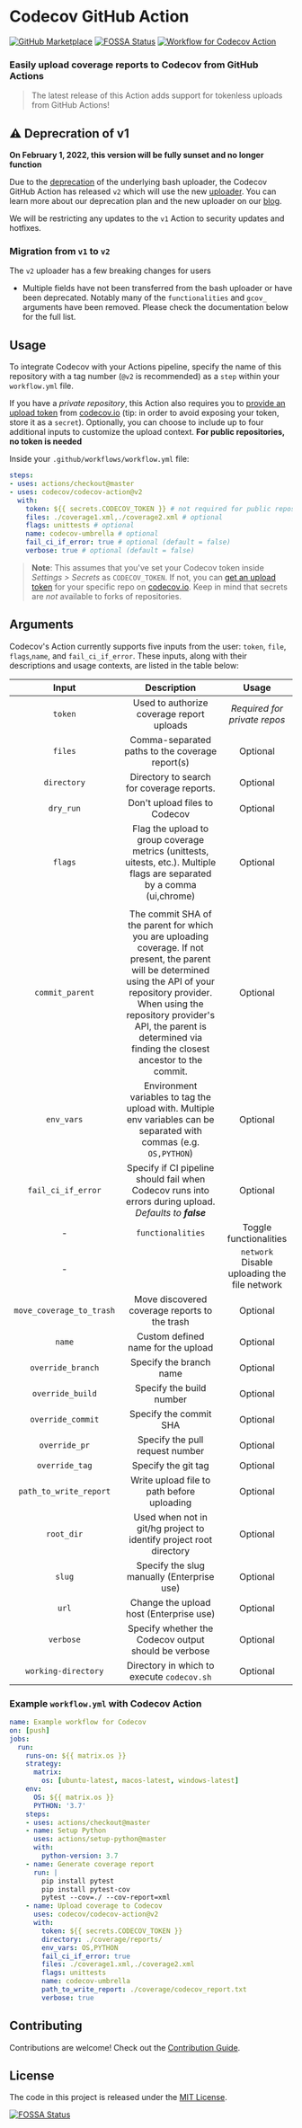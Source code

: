 # Codecov GitHub Action

[![GitHub Marketplace](https://img.shields.io/badge/Marketplace-v2-undefined.svg?logo=github&logoColor=white&style=flat)](https://github.com/marketplace/actions/codecov)
[![FOSSA Status](https://app.fossa.com/api/projects/git%2Bgithub.com%2Fcodecov%2Fcodecov-action.svg?type=shield)](https://app.fossa.com/projects/git%2Bgithub.com%2Fcodecov%2Fcodecov-action?ref=badge_shield)
[![Workflow for Codecov Action](https://github.com/codecov/codecov-action/actions/workflows/main.yml/badge.svg)](https://github.com/codecov/codecov-action/actions/workflows/main.yml)
### Easily upload coverage reports to Codecov from GitHub Actions

>The latest release of this Action adds support for tokenless uploads from GitHub Actions!

## ⚠️  Deprecration of v1
**On February 1, 2022, this version will be fully sunset and no longer function**

Due to the [deprecation](https://about.codecov.io/blog/introducting-codecovs-new-uploader/) of the underlying bash uploader,
the Codecov GitHub Action has released `v2` which will use the new [uploader](https://github.com/codecov/uploader). You can learn
more about our deprecation plan and the new uploader on our [blog](https://about.codecov.io/blog/introducing-codecovs-new-uploader/).

We will be restricting any updates to the `v1` Action to security updates and hotfixes.

### Migration from `v1` to `v2`
The `v2` uploader has a few breaking changes for users
- Multiple fields have not been transferred from the bash uploader or have been deprecated. Notably
many of the `functionalities` and `gcov_` arguments have been removed. Please check the documentation
below for the full list.

## Usage

To integrate Codecov with your Actions pipeline, specify the name of this repository with a tag number (`@v2` is recommended) as a `step` within your `workflow.yml` file.

If you have a *private repository*, this Action also requires you to [provide an upload token](https://docs.codecov.io/docs/frequently-asked-questions#section-where-is-the-repository-upload-token-found-) from [codecov.io](https://www.codecov.io) (tip: in order to avoid exposing your token, store it as a `secret`). Optionally, you can choose to include up to four additional inputs to customize the upload context. **For public repositories, no token is needed**

Inside your `.github/workflows/workflow.yml` file:

```yaml
steps:
- uses: actions/checkout@master
- uses: codecov/codecov-action@v2
  with:
    token: ${{ secrets.CODECOV_TOKEN }} # not required for public repos
    files: ./coverage1.xml,./coverage2.xml # optional
    flags: unittests # optional
    name: codecov-umbrella # optional
    fail_ci_if_error: true # optional (default = false)
    verbose: true # optional (default = false)
```
>**Note**: This assumes that you've set your Codecov token inside *Settings > Secrets* as `CODECOV_TOKEN`. If not, you can [get an upload token](https://docs.codecov.io/docs/frequently-asked-questions#section-where-is-the-repository-upload-token-found-) for your specific repo on [codecov.io](https://www.codecov.io). Keep in mind that secrets are *not* available to forks of repositories.

## Arguments

Codecov's Action currently supports five inputs from the user: `token`, `file`, `flags`,`name`, and `fail_ci_if_error`. These inputs, along with their descriptions and usage contexts, are listed in the table below:

| Input  | Description | Usage |
| :---:     |     :---:   |    :---:   |
| `token`  | Used to authorize coverage report uploads  | *Required for private repos* |
| `files`  | Comma-separated paths to the coverage report(s) | Optional
| `directory` | Directory to search for coverage reports. | Optional
| `dry_run` | Don't upload files to Codecov | Optional
| `flags`  | Flag the upload to group coverage metrics (unittests, uitests, etc.). Multiple flags are separated by a comma (ui,chrome) | Optional
| | |
| `commit_parent` | The commit SHA of the parent for which you are uploading coverage. If not present, the parent will be determined using the API of your repository provider.  When using the repository provider's API, the parent is determined via finding the closest ancestor to the commit. | Optional
| `env_vars`  | Environment variables to tag the upload with. Multiple env variables can be separated with commas (e.g. `OS,PYTHON`) | Optional
| `fail_ci_if_error`  | Specify if CI pipeline should fail when Codecov runs into errors during upload. *Defaults to **false*** | Optional
-| `functionalities` | Toggle functionalities | Optional
-| | `network` Disable uploading the file network |
| `move_coverage_to_trash` | Move discovered coverage reports to the trash | Optional
| `name`  | Custom defined name for the upload | Optional
| `override_branch` | Specify the branch name | Optional
| `override_build` | Specify the build number | Optional
| `override_commit` | Specify the commit SHA | Optional
| `override_pr` | Specify the pull request number | Optional
| `override_tag` | Specify the git tag | Optional
| `path_to_write_report` | Write upload file to path before uploading | Optional
| `root_dir` | Used when not in git/hg project to identify project root directory | Optional
| `slug` | Specify the slug manually (Enterprise use) | Optional
| `url` | Change the upload host (Enterprise use) | Optional
| `verbose` | Specify whether the Codecov output should be verbose | Optional
| `working-directory` | Directory in which to execute `codecov.sh` | Optional

### Example `workflow.yml` with Codecov Action

```yaml
name: Example workflow for Codecov
on: [push]
jobs:
  run:
    runs-on: ${{ matrix.os }}
    strategy:
      matrix:
        os: [ubuntu-latest, macos-latest, windows-latest]
    env:
      OS: ${{ matrix.os }}
      PYTHON: '3.7'
    steps:
    - uses: actions/checkout@master
    - name: Setup Python
      uses: actions/setup-python@master
      with:
        python-version: 3.7
    - name: Generate coverage report
      run: |
        pip install pytest
        pip install pytest-cov
        pytest --cov=./ --cov-report=xml
    - name: Upload coverage to Codecov
      uses: codecov/codecov-action@v2
      with:
        token: ${{ secrets.CODECOV_TOKEN }}
        directory: ./coverage/reports/
        env_vars: OS,PYTHON
        fail_ci_if_error: true
        files: ./coverage1.xml,./coverage2.xml
        flags: unittests
        name: codecov-umbrella
        path_to_write_report: ./coverage/codecov_report.txt
        verbose: true
```
## Contributing

Contributions are welcome! Check out the [Contribution Guide](CONTRIBUTING.md).

## License

The code in this project is released under the [MIT License](LICENSE).

[![FOSSA Status](https://app.fossa.com/api/projects/git%2Bgithub.com%2Fcodecov%2Fcodecov-action.svg?type=large)](https://app.fossa.com/projects/git%2Bgithub.com%2Fcodecov%2Fcodecov-action?ref=badge_large)
